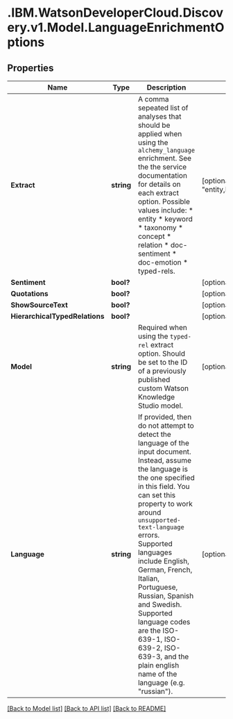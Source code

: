# .IBM.WatsonDeveloperCloud.Discovery.v1.Model.LanguageEnrichmentOptions
## Properties

Name | Type | Description | Notes
------------ | ------------- | ------------- | -------------
**Extract** | **string** | A comma sepeated list of analyses that should be applied when using the `alchemy_language` enrichment. See the the service documentation for details on each extract option.  Possible values include:    * entity   * keyword   * taxonomy   * concept   * relation   * doc-sentiment   * doc-emotion   * typed-rels. | [optional] [default to "entity,keyword,concept,taxonomy"]
**Sentiment** | **bool?** |  | [optional] [default to false]
**Quotations** | **bool?** |  | [optional] [default to false]
**ShowSourceText** | **bool?** |  | [optional] [default to false]
**HierarchicalTypedRelations** | **bool?** |  | [optional] [default to false]
**Model** | **string** | Required when using the `typed-rel` extract option. Should be set to the ID of a previously published custom Watson Knowledge Studio model. | [optional] 
**Language** | **string** | If provided, then do not attempt to detect the language of the input document. Instead, assume the language is the one specified in this field.  You can set this property to work around `unsupported-text-language` errors.  Supported languages include English, German, French, Italian, Portuguese, Russian, Spanish and Swedish. Supported language codes are the ISO-639-1, ISO-639-2, ISO-639-3, and the plain english name of the language (e.g. "russian"). | [optional] 

[[Back to Model list]](../README.md#documentation-for-models) [[Back to API list]](../README.md#documentation-for-api-endpoints) [[Back to README]](../README.md)

